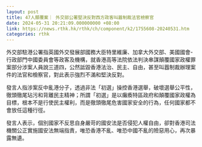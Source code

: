 ```yaml
---
layout: post
title: 47人顛覆案｜ 外交部公署堅決反對西方政客叫囂制裁法官檢察官
date: 2024-05-31 20:21:09.000000000 +08:00
link: https://news.rthk.hk/rthk/ch/component/k2/1755608-20240531.htm
categories: rthk
---
```


外交部駐港公署指英國外交發展部國務大臣特里維廉、加拿大外交部、美國國會-行政部門中國委員會等政客及機構，就香港高等法院依法判決串謀顛覆國家政權罪案部分涉案人員說三道四，公然詆毀香港法治、民主、自由，甚至叫囂制裁辦理案件的法官和檢察官，對此表示強烈不滿和堅決反對。

發言人指涉案反中亂港分子，透過非法「初選」操控香港選舉，破壞選舉公平性，徹頭徹尾玷污和背離民主精神；所謂「初選」是以癱瘓特區政府和顛覆國家政權為目標，根本不是行使民主權利，而是徹頭徹尾危害國家安全的行為，任何國家都不會放任這種行徑。

發言人表示，個別國家不反思自身嚴苛的國安法是否侵犯人權自由，卻對香港司法機關公正實施國安法無端指責，唯恐香港不亂、唯恐中國不亂的險惡用心，再次暴露無遺。
